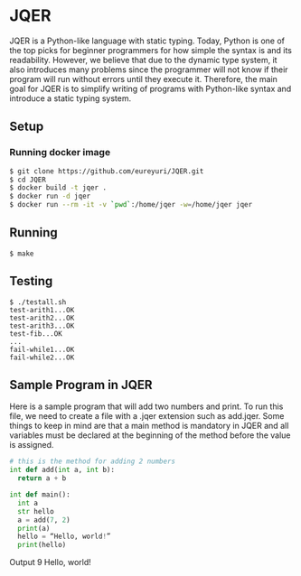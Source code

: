 # JQER
JQER is a Python-like language with static typing. Today, Python is one of the top picks for beginner programmers for how simple the syntax is and its readability. However, we believe that due to the dynamic type system, it also introduces many problems since the programmer will not know if their program will run without errors until they execute it. Therefore, the main goal for JQER is to simplify writing of programs with Python-like syntax and introduce a static typing system.

## Setup
### Running docker image
```bash
$ git clone https://github.com/eureyuri/JQER.git
$ cd JQER
$ docker build -t jqer .
$ docker run -d jqer
$ docker run --rm -it -v `pwd`:/home/jqer -w=/home/jqer jqer
```

## Running
`$ make`

## Testing
```
$ ./testall.sh
test-arith1...OK
test-arith2...OK
test-arith3...OK
test-fib...OK
...
fail-while1...OK
fail-while2...OK
```

## Sample Program in JQER
Here is a sample program that will add two numbers and print. To run this file, we need to create a file with a .jqer extension such as add.jqer.
Some things to keep in mind are that a main method is mandatory in JQER and all variables must be declared at the beginning of the method before the value is assigned.
```python
# this is the method for adding 2 numbers
int def add(int a, int b):
  return a + b

int def main():
  int a
  str hello
  a = add(7, 2)
  print(a)
  hello = “Hello, world!”
  print(hello)
```

Output
9
Hello, world!
